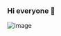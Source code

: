 ### Hi everyone 👋

![image](https://img.shields.io/discord/711891284331069471?label=myServer&logo=discord&logoColor=white)
